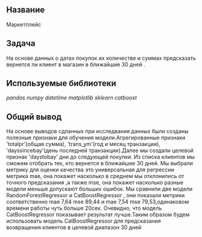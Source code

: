 ## Название  

Маркетплейс

## Задача

На основе данных о датах покупок их количестве и суммах предсказать вернется ли клиент в магазин в ближайшие 30 дней .  

## Используемые библиотеки
*pandas* *numpy* *datetime* *matplotlib* *sklearn* *catboost*

## Общий вывод
На основе выводов сдланных при исследвания данных были созданы полезные признаки для обучения модели.Агрегированные признаки 'totalpr'(общая сумма), 'trans_ym'(год и месяц транзакции), 'dayssincebay'(день последней транзакции).Далее мы создали целевой признак 'daystobay' дни до следующей покупки. Из списка клиентов мы сможем отобрать тех, кто вернется в ближайшие 30 дней. Мы выбрали метрику для оценки качества это универсальная для регрессии метрика mae, она покажет насколько в среднем мы отклонились от точного предсказания ,а также mse, она покажет насколько разные модели меньше допускают больших ошибок. Мы сравнили две модели RandomForestRegressor и CatBoostRegressor , они показали метрики соответственно mae 7,64 mse 89,44 и mae 7,54 mse 79,53,одинаковом времени работы чуть больше 20сек. Очевидно, что модель CatBoostRegressor показывает результат лучше.Таким образом будем использовать модель CatBoostRegressor для предсказания возвращения клиентов в целевой диапазон 30 дней
